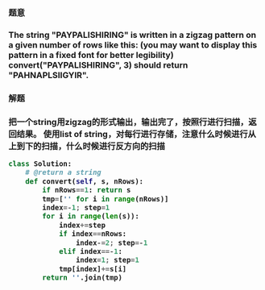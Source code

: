 <h3>题意<h3>
<p>The string "PAYPALISHIRING" is written in a zigzag pattern on a given number of rows like this: 
(you may want to display this pattern in a fixed font for better legibility)
convert("PAYPALISHIRING", 3) should return "PAHNAPLSIIGYIR".<p>




<h3>解题<h3>
<p>把一个string用zigzag的形式输出，输出完了，按照行进行扫描，返回结果。
使用list of string，对每行进行存储，注意什么时候进行从上到下的扫描，什么时候进行反方向的扫描<p>


```python
class Solution:
    # @return a string
    def convert(self, s, nRows):
        if nRows==1: return s
        tmp=['' for i in range(nRows)]
        index=-1; step=1
        for i in range(len(s)):
            index+=step
            if index==nRows:
                index-=2; step=-1
            elif index==-1:
                index=1; step=1
            tmp[index]+=s[i]
        return ''.join(tmp)

```
